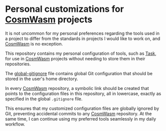 [CosmWasm]: https://github.com/CosmWasm
[Task]: https://taskfile.dev/

# Personal customizations for [CosmWasm] projects

It is not uncommon for my personal preferences regarding the tools used in a project
to differ from the standards in projects I would like to work on, and [CosmWasm] is no exception.

This repository contains my personal configuration of tools, such as [Task],
for use in [CosmWasm] projects without needing to store them in their repositories.

The [global-gitignore](./global-gitignore) file contains global Git configuration
that should be stored in the user's home directory.

In every [CosmWasm] repository, a symbolic link should be created that points
to the configuration files in this repository, all in lowercase,
exactly as specified in the global `.gitignore` file.

This ensures that my customized configuration files are globally ignored by Git,
preventing accidental commits to any [CosmWasm] repository. At the same time,
I can continue using my preferred tools seamlessly in my daily workflow.
